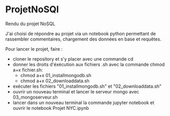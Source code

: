 # ProjetNoSQl
Rendu du projet NoSQL 

J'ai choisi de répondre au projet via un notebook python permettant de rassembler commentaires, chargement des données en base et requêtes.


Pour lancer le projet, faire : 
- cloner le repository et s'y placer avec une commande cd 
- donner les droits d'éxécution aux fichiers .sh avec la commande chmod a+x fichier.sh:
  - chmod a+x 01_installmongodb.sh
   - chmod a+x 02_downloaddata.sh
- exécuter les fichiers "01_installmongodb.sh" et "02_downloaddata.sh"
- ouvrir un nouveau terminal et lancer le serveur mongo avec 03_mongoserveur.sh
- lancer dans un nouveau terminal la commande jupyter notebook et ouvrir le notebook Projet NYC.ipynb
